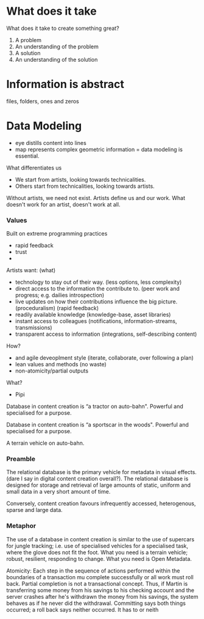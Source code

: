 # What does it take

What does it take to create something great?

1. A problem
2. An understanding of the problem
3. A solution
4. An understanding of the solution

# Information is abstract

files, folders, ones and zeros

# Data Modeling

* eye distills content into lines
* map represents complex geometric information
= data modeling is essential.

What differentiates us

* We start from artists, looking towards technicalities.
* Others start from technicalities, looking towards artists.

Without artists, we need not exist. Artists define us and our work. What doesn't work for an artist, doesn't work at all.

### Values

Built on extreme programming practices

* rapid feedback
* trust
* 

Artists want: (what)

* technology to stay out of their way. (less options, less complexity)
* direct access to the information the contribute to. (peer work and progress; e.g. dailies introspection)
* live updates on how their contributions influence the big picture. (proceduralism) (rapid feedback)
* readily available knowledge (knowledge-base, asset libraries)
* instant access to colleagues (notifications, information-streams, transmissions)
* transparent access to information (integrations, self-describing content)

How?

* and agile deveoplment style (iterate, collaborate, over following a plan)
* lean values and methods (no waste)
* non-atomicity/partial outputs

What?

* Pipi

Database in content creation is “a tractor on auto-bahn". Powerful and specialised for a purpose.

Database in content creation is “a sportscar in the woods". Powerful and specialised for a purpose.

A terrain vehicle on auto-bahn.

### Preamble

The relational database is the primary vehicle for metadata in visual effects. (dare I say in digital content creation overall?). The relational database is designed for storage and retrieval of large amounts of static, uniform and small data in a very short amount of time.

Conversely, content creation favours infrequently accessed, heterogenous, sparse and large data.

### Metaphor

The use of a database in content creation is similar to the use of supercars for jungle tracking; i.e. use of specialised vehicles for a specialised task, where the glove does not fit the foot. What you need is a terrain vehicle; robust, resilient, responding to change. What you need is Open Metadata.

Atomicity: Each step in the sequence of actions performed within the boundaries of a transaction mu complete successfully or all work must roll back. Partial completion is not a transactional concept. Thus, if Martin is transferring some money from his savings to his checking account and the server crashes after he's withdrawn the money from his savings, the system behaves as if he never did the withdrawal. Committing says both things occurred; a roll back says neither occurred. It has to or neith